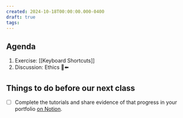 ```yaml
---
created: 2024-10-18T00:00:00.000-0400
draft: true
tags:
---
```

## Agenda
1. Exercise: [[Keyboard Shortcuts]]
2. Discussion: Ethics 🫥⬅️
## Things to do before our next class
- [ ] Complete the tutorials and share evidence of that progress in your portfolio [on Notion](https://notion.so).